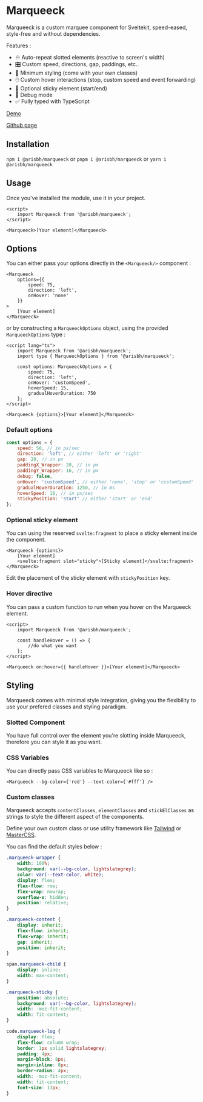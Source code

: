 # Marqueeck

Marqueeck is a custom marquee component for Sveltekit, speed-eased, style-free and without dependencies.

Features :

- ♾️ Auto-repeat slotted elements (reactive to screen's width)
- 🎛️ Custom speed, directions, gap, paddings, etc..
- 🧶 Minimum styling (come with your own classes)
- 🖱️ Custom hover interactions (stop, custom speed and event forwarding)
- 📍 Optional sticky element (start/end)
- 🐞 Debug mode
- ✅ Fully typed with TypeScript

[Demo](https://marqueeck.vercel.app)

[Github page](https://github.com/AristideBH/Marqueeck)

## Installation

`npm i @arisbh/marqueeck`
or
`pnpm i @arisbh/marqueeck`
or
`yarn i @arisbh/marqueeck`

## Usage

Once you've installed the module, use it in your project.

```svelte
<script>
	import Marqueeck from '@arisbh/marqueeck';
</script>

<Marqueeck>[Your element]</Marqueeck>
```

## Options

You can either pass your options directly in the `<Marqueeck/>` component :

```svelte
<Marqueeck
	options={{
		speed: 75,
		direction: 'left',
		onHover: 'none'
	}}
>
	[Your element]
</Marqueeck>
```

or by constructing a `MarqueeckOptions` object, using the provided `MarqueeckOptions` type :

```svelte
<script lang="ts">
	import Marqueeck from '@arisbh/marqueeck';
	import type { MarqueeckOptions } from '@arisbh/marqueeck';

	const options: MarqueeckOptions = {
		speed: 75,
		direction: 'left',
		onHover: 'customSpeed',
		hoverSpeed: 15,
		gradualHoverDuration: 750
	};
</script>

<Marqueeck {options}>[Your element]</Marqueeck>
```

### Default options

```js
const options = {
	speed: 50, // in px/sec
	direction: 'left', // either 'left' or 'right'
	gap: 20, // in px
	paddingX_Wrapper: 20, // in px
	paddingY_Wrapper: 16, // in px
	debug: false,
	onHover: 'customSpeed', // either 'none', 'stop' or 'customSpeed'
	gradualHoverDuration: 1250, // in ms
	hoverSpeed: 10, // in px/sec
	stickyPosition: 'start' // either 'start' or 'end'
};
```

### Optional sticky element

You can using the reserved `svelte:fragment` to place a sticky element inside the component.

```svelte
<Marqueeck {options}>
	[Your element]
	<svelte:fragment slot="sticky">[Sticky element]</svelte:fragment>
</Marqueeck>
```

Edit the placement of the sticky element with `stickyPosition` key.

### Hover directive

You can pass a custom function to run when you hover on the Marqueeck element.

```svelte
<script>
	import Marqueeck from '@arisbh/marqueeck';

	const handleHover = () => {
		//do what you want
	};
</script>

<Marqueeck on:hover={{ handleHover }}>[Your element]</Marqueeck>
```

## Styling

Marqueeck comes with minimal style integration, giving you the flexibility to use your prefered classes and styling paradigm.

### Slotted Component

You have full control over the element you're slotting inside Marqueeck, therefore you can style it as you want.

### CSS Variables

You can directly pass CSS variables to Marqueeck like so :

```svelte
<Marqueeck --bg-color={'red'} --text-color={'#fff'} />
```

### Custom classes

Marqueeck accepts `contentClasses`, `elementClasses` and `stickElClasses` as strings to style the different aspect of the components.

Define your own custom class or use utility framework like [Tailwind](https://tailwindcss.com/) or [MasterCSS](https://css.master.co).

You can find the default styles below :

```css
.marqueeck-wrapper {
	width: 100%;
	background: var(--bg-color, lightslategrey);
	color: var(--text-color, white);
	display: flex;
	flex-flow: row;
	flex-wrap: nowrap;
	overflow-x: hidden;
	position: relative;
}

.marqueeck-content {
	display: inherit;
	flex-flow: inherit;
	flex-wrap: inherit;
	gap: inherit;
	position: inherit;
}

span.marqueeck-child {
	display: inline;
	width: max-content;
}

.marqueeck-sticky {
	position: absolute;
	background: var(--bg-color, lightslategrey);
	width: -moz-fit-content;
	width: fit-content;
}

code.marqueeck-log {
	display: flex;
	flex-flow: column wrap;
	border: 1px solid lightslategrey;
	padding: 4px;
	margin-block: 8px;
	margin-inline: 8px;
	border-radius: 4px;
	width: -moz-fit-content;
	width: fit-content;
	font-size: 13px;
}
```
